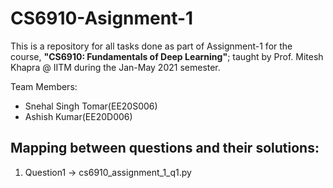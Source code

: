 # CS6910-Asignment-1

This is a repository for all tasks done as part of Assignment-1 for the course, **"CS6910: Fundamentals of Deep Learning"**; taught by Prof. Mitesh Khapra @ IITM during the Jan-May 2021 semester. 

Team Members:
+ Snehal Singh Tomar(EE20S006)
+ Ashish Kumar(EE20D006)

## Mapping between questions and their solutions:

1. Question1 -> cs6910_assignment_1_q1.py 